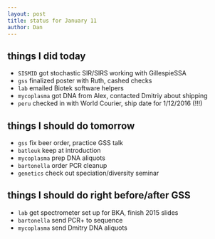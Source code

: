 ```yaml
---
layout: post
title: status for January 11
author: Dan
---
```


## things I did today
* `SISMID` got stochastic SIR/SIRS working with GillespieSSA
* `gss` finalized poster with Ruth, cashed checks
* `lab` emailed Biotek software helpers
* `mycoplasma` got DNA from Alex, contacted Dmitriy about shipping
* `peru` checked in with World Courier, ship date for 1/12/2016 (!!!)

## things I should do tomorrow
* `gss` fix beer order, practice GSS talk
* `batleuk` keep at introduction
* `mycoplasma` prep DNA aliquots
* `bartonella` order PCR cleanup
* `genetics` check out speciation/diversity seminar

## things I should do right before/after GSS
* `lab` get spectrometer set up for BKA, finish 2015 slides
* `bartonella` send PCR+ to sequence
* `mycoplasma` send Dmitry DNA aliquots

<i class='fa fa-code' style='color:pink'> </i>
